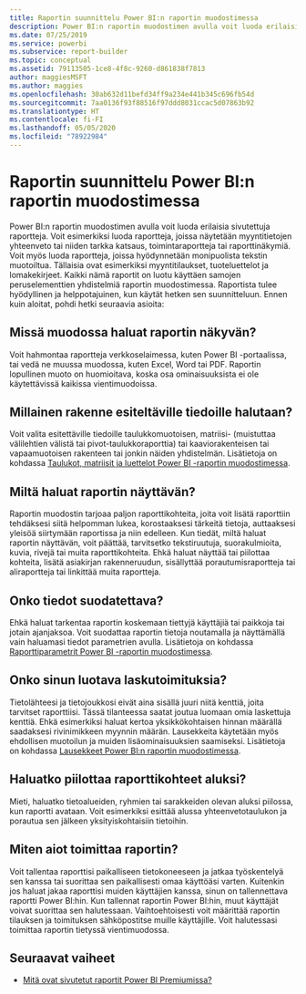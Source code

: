 ```yaml
---
title: Raportin suunnittelu Power BI:n raportin muodostimessa
description: Power BI:n raportin muodostimen avulla voit luoda erilaisia sivutettuja raportteja. Raportista tulee hyödyllinen ja helppotajuinen, kun käytät hetken sen suunnitteluun.
ms.date: 07/25/2019
ms.service: powerbi
ms.subservice: report-builder
ms.topic: conceptual
ms.assetid: 79113505-1ce8-4f8c-9260-d861838f7813
author: maggiesMSFT
ms.author: maggies
ms.openlocfilehash: 30ab632d11befd34ff9a234e441b345c696fb54d
ms.sourcegitcommit: 7aa0136f93f88516f97ddd8031ccac5d07863b92
ms.translationtype: HT
ms.contentlocale: fi-FI
ms.lasthandoff: 05/05/2020
ms.locfileid: "78922984"
---
```

# <a name="planning-a-report-in-power-bi-report-builder"></a>Raportin suunnittelu Power BI:n raportin muodostimessa

Power BI:n raportin muodostimen avulla voit luoda erilaisia sivutettuja raportteja. Voit esimerkiksi luoda raportteja, joissa näytetään myyntitietojen yhteenveto tai niiden tarkka katsaus, toimintaraportteja tai raporttinäkymiä. Voit myös luoda raportteja, joissa hyödynnetään monipuolista tekstin muotoiltua. Tällaisia ovat esimerkiksi myyntitilaukset, tuoteluettelot ja lomakekirjeet. Kaikki nämä raportit on luotu käyttäen samojen peruselementtien yhdistelmiä raportin muodostimessa. Raportista tulee hyödyllinen ja helppotajuinen, kun käytät hetken sen suunnitteluun. Ennen kuin aloitat, pohdi hetki seuraavia asioita:  
  
## <a name="in-what-format-do-you-want-the-report-to-appear"></a>Missä muodossa haluat raportin näkyvän?
  
Voit hahmontaa raportteja verkkoselaimessa, kuten Power BI -portaalissa, tai vedä ne muussa muodossa, kuten Excel, Word tai PDF. Raportin lopullinen muoto on huomioitava, koska osa ominaisuuksista ei ole käytettävissä kaikissa vientimuodoissa. 
  
## <a name="in-what-structure-do-you-want-to-present-the-data"></a>Millainen rakenne esiteltäville tiedoille halutaan?
  
Voit valita esitettäville tiedoille taulukkomuotoisen, matriisi- (muistuttaa välilehtien välistä tai pivot-taulukkoraporttia) tai kaaviorakenteisen tai vapaamuotoisen rakenteen tai jonkin näiden yhdistelmän. Lisätietoja on kohdassa [Taulukot, matriisit ja luettelot Power BI -raportin muodostimessa](report-builder-tables-matrices-lists.md).  
  
## <a name="how-do-you-want-your-report-to-look"></a>Miltä haluat raportin näyttävän?
  
Raportin muodostin tarjoaa paljon raporttikohteita, joita voit lisätä raporttiin tehdäksesi siitä helpomman lukea, korostaaksesi tärkeitä tietoja, auttaaksesi yleisöä siirtymään raportissa ja niin edelleen. Kun tiedät, miltä haluat raportin näyttävän, voit päättää, tarvitsetko tekstiruutuja, suorakulmioita, kuvia, rivejä tai muita raporttikohteita. Ehkä haluat näyttää tai piilottaa kohteita, lisätä asiakirjan rakenneruudun, sisällyttää porautumisraportteja tai aliraportteja tai linkittää muita raportteja.   
  
## <a name="should-the-data-be-filtered"></a>Onko tiedot suodatettava?
  
Ehkä haluat tarkentaa raportin koskemaan tiettyjä käyttäjiä tai paikkoja tai jotain ajanjaksoa. Voit suodattaa raportin tietoja noutamalla ja näyttämällä vain haluamasi tiedot parametrien avulla. Lisätietoja on kohdassa [Raporttiparametrit Power BI -raportin muodostimessa](paginated-reports-parameters.md).  
  
## <a name="do-you-need-to-create-calculations"></a>Onko sinun luotava laskutoimituksia? 
  
Tietolähteesi ja tietojoukkosi eivät aina sisällä juuri niitä kenttiä, joita tarvitset raporttiisi. Tässä tilanteessa saatat joutua luomaan omia laskettuja kenttiä. Ehkä esimerkiksi haluat kertoa yksikkökohtaisen hinnan määrällä saadaksesi rivinimikkeen myynnin määrän. Lausekkeita käytetään myös ehdollisen muotoilun ja muiden lisäominaisuuksien saamiseksi. Lisätietoja on kohdassa [Lausekkeet Power BI:n raportin muodostimessa](report-builder-expressions.md).  
  
## <a name="do-you-want-to-hide-report-items-initially"></a>Haluatko piilottaa raporttikohteet aluksi?
  
Mieti, haluatko tietoalueiden, ryhmien tai sarakkeiden olevan aluksi piilossa, kun raportti avataan. Voit esimerkiksi esittää alussa yhteenvetotaulukon ja porautua sen jälkeen yksityiskohtaisiin tietoihin. 
  
## <a name="how-are-you-going-to-deliver-your-report"></a>Miten aiot toimittaa raportin?  
  
Voit tallentaa raporttisi paikalliseen tietokoneeseen ja jatkaa työskentelyä sen kanssa tai suorittaa sen paikallisesti omaa käyttöäsi varten. Kuitenkin jos haluat jakaa raporttisi muiden käyttäjien kanssa, sinun on tallennettava raportti Power BI:hin. Kun tallennat raportin Power BI:hin, muut käyttäjät voivat suorittaa sen halutessaan. Vaihtoehtoisesti voit määrittää raportin tilauksen ja toimituksen sähköpostitse muille käyttäjille. Voit halutessasi toimittaa raportin tietyssä vientimuodossa. 
  
## <a name="next-steps"></a>Seuraavat vaiheet

- [Mitä ovat sivutetut raportit Power BI Premiumissa?](paginated-reports-report-builder-power-bi.md)
